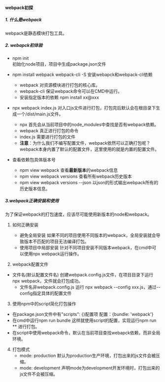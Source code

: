 #### webpack初探
##### 1. 什么是webpack
webpack是静态模块打包工具。
##### 2. webapck初体验
- npm init  
  初始化node项目，项目中生成package.json文件
- npm install webpack webpack-cli -S
  安装webapck和webpack-cli依赖
  - webpack
    对资源模块进行打包的核心库。
  - webpack-cli
    保证webpack命令可以在CMD中运行。
  - 安装指定版本的依赖
    npm install xx@xxx
- npx webpack index.js
  对入口js文件进行打包，打包完后默认会在根目录下生成一个/dist/main.js文件。
  - npx
    首先会从当前项目中的node_modules中查找是否有webpack依赖。
  - webpack
    真正进行打包的命令
  - index.js
    需要进行打包的文件
  - **注意**：为什么我们不编写配置文件，webpack依然可以正确打包呢？
    webpack本身内置了默认的配置文件，这里使用的就是内置的配置文件。
    
- 查看依赖包具体版本号
  - npm view webpack
    查看**最新版本**的webpack信息
  - npm view webpack versions
    查看所有webpack历史版本
  - npm view webpack versions --json
    以json的形式输出webpack所有的历史版本信息。

##### 3.webpack正确安装和使用
为了保证webpack的打包速度，应该尽可能使用新版本的node和webpack。
1. 如何正确安装
   - 避免全局安装
      如果不同的项目使用不同版本的webpack，全局安装就会导致版本不匹配的项目无法编译打包。
   - 使用项目中局部安装
      针对不同项目安装不同版本webpack，在cmd中可以使用npx webpack运行操作。

2. webpack配置文件
  - 文件名(默认配置文件名)
    创建webpack.config.js文件，在项目目录下运行npx webpack，文件就会打包成功。
    - 文件名非webpack.config.js
      运行 npx webpack --config xxx.js，通过--config指定具体的配置文件

3. 使用npm中的script简化打包操作
  - 在package.json文件中有"scripts": {}配置项
    配置：{bundle: 'webpack'}
  - 在cmd中运行npm run bundle
    这样就使用script的配置，实现运行npm run ** 进行打包。
  - 在script中使用webpack命令，默认在当前项目查找webapck依赖，而非全局环境。

4. 打包模式
   - mode: production
    默认为production生产环境，打包出来的js文件会被压缩。
   - mode: development
    声明mode为development开发环境时，打包出来的js文件不会被压缩。